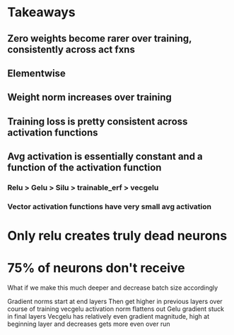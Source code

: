 # Takeaways
## Zero weights become rarer over training, consistently across act fxns
## Elementwise
## Weight norm increases over training
## Training loss is pretty consistent across activation functions
## Avg activation is essentially constant and a function of the activation function
### Relu > Gelu > Silu > trainable_erf > vecgelu
### Vector activation functions have very small avg activation
# Only relu creates truly dead neurons
# 75% of neurons don't receive 

What if we make this much deeper and decrease batch size accordingly

Gradient norms start at end layers
Then get higher in previous layers over course of training
vecgelu activation norm flattens out
Gelu gradient stuck in final layers
Vecgelu has relatively even gradient magnitude, high at beginning layer and decreases
  gets more even over run